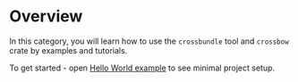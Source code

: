 # Overview

In this category, you will learn how to use the `crossbundle` tool and `crossbow` crate by examples and tutorials.

To get started - open [Hello World example](hello-world.md) to see minimal project setup.
